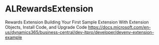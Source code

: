 # ALRewardsExtension
Rewards Extension
Building Your First Sample Extension With Extension Objects, Install Code, and Upgrade Code
https://docs.microsoft.com/en-us/dynamics365/business-central/dev-itpro/developer/devenv-extension-example
